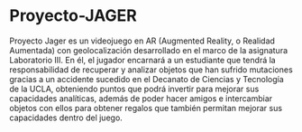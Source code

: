 # Proyecto-JAGER
Proyecto Jager es un videojuego en AR (Augmented Reality, o Realidad Aumentada) con geolocalización desarrollado en el marco de la asignatura Laboratorio III. En él, el jugador encarnará a un estudiante que tendrá la responsabilidad de recuperar y analizar objetos que han sufrido mutaciones gracias a un accidente sucedido en el Decanato de Ciencias y Tecnología de la UCLA, obteniendo puntos que podrá invertir para mejorar sus capacidades analíticas, además de poder hacer amigos e intercambiar objetos con ellos para obtener regalos que también permitan mejorar sus capacidades dentro del juego.
